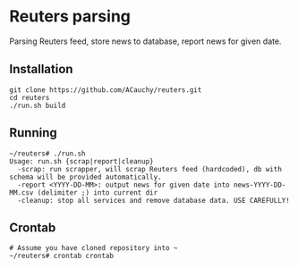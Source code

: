 # Reuters parsing
Parsing Reuters feed, store news to database, report news for given date.

## Installation

```
git clone https://github.com/ACauchy/reuters.git
cd reuters
./run.sh build
``` 

## Running

```
~/reuters# ./run.sh
Usage: run.sh {scrap|report|cleanup}
  -scrap: run scrapper, will scrap Reuters feed (hardcoded), db with schema will be provided automatically.
  -report <YYYY-DD-MM>: output news for given date into news-YYYY-DD-MM.csv (delimiter ;) into current dir
  -cleanup: stop all services and remove database data. USE CAREFULLY!
```


## Crontab
```
# Assume you have cloned repository into ~
~/reuters# crontab crontab
```